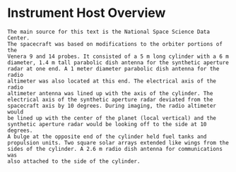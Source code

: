 
 
  Instrument Host Overview
  ========================
    The main source for this text is the National Space Science Data Center.
    The spacecraft was based on modifications to the orbiter portions of the
    Venera 9 and 14 probes. It consisted of a 5 m long cylinder with a 6 m
    diameter, 1.4 m tall parabolic dish antenna for the synthetic aperture
    radar at one end. A 1 meter diameter parabolic dish antenna for the radio
    altimeter was also located at this end. The electrical axis of the radio
    altimeter antenna was lined up with the axis of the cylinder. The
    electrical axis of the synthetic aperture radar deviated from the
    spacecraft axis by 10 degrees. During imaging, the radio altimeter would
    be lined up with the center of the planet (local vertical) and the
    synthetic aperture radar would be looking off to the side at 10 degrees.
    A bulge at the opposite end of the cylinder held fuel tanks and
    propulsion units. Two square solar arrays extended like wings from the
    sides of the cylinder. A 2.6 m radio dish antenna for communications was
    also attached to the side of the cylinder.

        